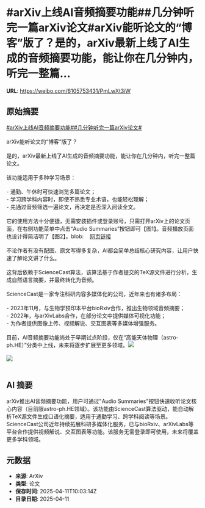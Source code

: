# #arXiv上线AI音频摘要功能##几分钟听完一篇arXiv论文#arXiv能听论文的“博客”版了？是的，arXiv最新上线了AI生成的音频摘要功能，能让你在几分钟内，听完一整篇...

**URL**: https://weibo.com/6105753431/PmLwXt3iW

## 原始摘要

<a href="https://m.weibo.cn/search?containerid=231522type%3D1%26t%3D10%26q%3D%23arXiv%E4%B8%8A%E7%BA%BFAI%E9%9F%B3%E9%A2%91%E6%91%98%E8%A6%81%E5%8A%9F%E8%83%BD%23&amp;extparam=%23arXiv%E4%B8%8A%E7%BA%BFAI%E9%9F%B3%E9%A2%91%E6%91%98%E8%A6%81%E5%8A%9F%E8%83%BD%23" data-hide=""><span class="surl-text">#arXiv上线AI音频摘要功能#</span></a><a href="https://m.weibo.cn/search?containerid=231522type%3D1%26t%3D10%26q%3D%23%E5%87%A0%E5%88%86%E9%92%9F%E5%90%AC%E5%AE%8C%E4%B8%80%E7%AF%87arXiv%E8%AE%BA%E6%96%87%23&amp;extparam=%23%E5%87%A0%E5%88%86%E9%92%9F%E5%90%AC%E5%AE%8C%E4%B8%80%E7%AF%87arXiv%E8%AE%BA%E6%96%87%23" data-hide=""><span class="surl-text">#几分钟听完一篇arXiv论文#</span></a><br><br>arXiv能听论文的“博客”版了？<br><br>是的，arXiv最新上线了AI生成的音频摘要功能，能让你在几分钟内，听完一整篇论文。<br><br>该功能适用于多种学习场景：<br><br>- 通勤、午休时可快速浏览多篇论文；<br>- 学习跨学科内容时，即使不熟悉专业术语，也能轻松理解；<br>- 先通过音频筛选一遍论文，再决定是否深入阅读全文。<br><br>它的使用方法十分便捷，无需安装插件或登录账号，只需打开arXiv上的论文页面，在右侧功能菜单中点击“Audio Summaries”按钮即可【图1】。音频播放页面也设计得简洁明了【图2】。blob:<a href="https://weibo.cn/sinaurl?u=https%3A%2F%2Fjkhbjkhb.feishu.cn%2F0d5cb092-157c-4e81-bbc9-ef93380d835d" data-hide=""><span class="url-icon"><img style="width: 1rem;height: 1rem" src="https://h5.sinaimg.cn/upload/2015/09/25/3/timeline_card_small_web_default.png" referrerpolicy="no-referrer"></span><span class="surl-text">网页链接</span></a><br><br>不论作者有没有配图、原文写得多复杂，AI都会简单总结核心研究内容，让用户快速了解论文讲了什么。<br><br>这背后依赖于ScienceCast算法，该算法基于作者提交的TeX源文件进行分析，生成自然语言摘要，并最终转化为音频。<br><br>ScienceCast是一家专注科研内容多媒体化的公司，近年来也有诸多布局：<br><br>- 2023年11月，与生物学预印本平台bioRxiv合作，推出生物领域音频摘要；<br>- 2022年，与arXivLabs合作，在部分论文中提供媒体可视化功能；<br>- 为作者提供图像上传、视频解说、交互图表等多媒体增强服务。<br><br>目前，AI音频摘要功能尚处于早期试点阶段，仅在“高能天体物理（astro-ph.HE）”分类中上线，未来将逐步扩展至更多领域。<img style="" src="https://tvax3.sinaimg.cn/large/006Fd7o3gy1i0cvm2jt1uj30dl0b40uw.jpg" referrerpolicy="no-referrer"><br><br><img style="" src="https://tvax1.sinaimg.cn/large/006Fd7o3gy1i0cvlwz234j30kf08uach.jpg" referrerpolicy="no-referrer"><br><br>

## AI 摘要

arXiv推出AI音频摘要功能，用户可通过"Audio Summaries"按钮快速收听论文核心内容（目前限astro-ph.HE领域）。该功能由ScienceCast算法驱动，能自动解析TeX源文件生成口语化摘要，适用于通勤学习、跨学科阅读等场景。ScienceCast公司近年持续拓展科研多媒体化服务，已与bioRxiv、arXivLabs等平台合作提供视频解说、交互图表等功能。该服务无需登录即可使用，未来将覆盖更多学科领域。

## 元数据

- **来源**: ArXiv
- **类型**: 论文
- **保存时间**: 2025-04-11T10:03:14Z
- **目录日期**: 2025-04-11

